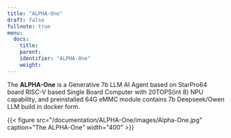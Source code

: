 ```yaml
---
title: "ALPHA-One"
draft: false
fullnote: true
menu:
  docs:
    title:
    parent:
    identifier: "ALPHA-One"
    weight:
---
```


The **ALPHA-One** is a Generative 7b LLM AI Agent based on StarPro64 board RISC-V based Single Board Computer with 20TOPS(int 8) NPU capability, and preinstalled 64G eMMC module contains 7b Deepseek/Owen LLM build in docker form.

{{< figure src="/documentation/ALPHA-One/images/Alpha-One.jpg" caption="The ALPHA-One" width="400" >}}